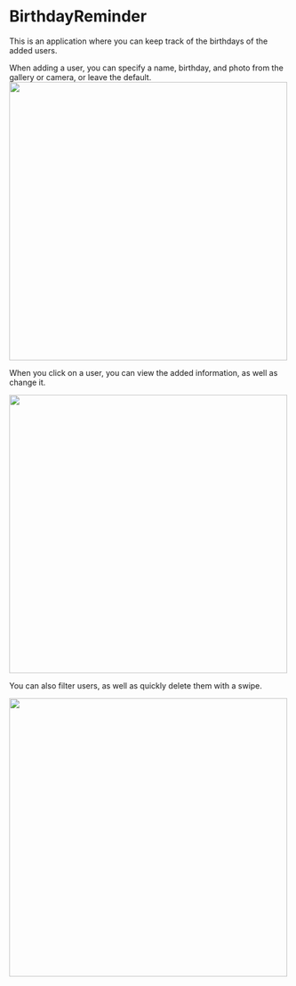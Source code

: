 # BirthdayReminder

This is an application where you can keep track of the birthdays of the added users.

When adding a user, you can specify a name, birthday, and photo from the gallery or camera, or leave the default.
<img class="animated-gif" src="https://user-images.githubusercontent.com/97702399/168380241-feb9b7c5-8cfe-4221-8c4e-0a4a6df2438a.gif" height="500" >

When you click on a user, you can view the added information, as well as change it.

<img class="animated-gif" src="https://user-images.githubusercontent.com/97702399/168380708-45da4fd4-d826-47f7-91ee-4bd7fb18a363.gif" height="500" >

You can also filter users, as well as quickly delete them with a swipe.

<img class="animated-gif" src="https://user-images.githubusercontent.com/97702399/168381080-c50c8fc6-5d76-432f-aa9b-9fb0b60089c6.gif" height="500" >
